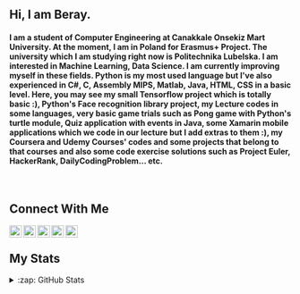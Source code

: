## Hi, I am Beray. 

#### I am a student of Computer Engineering at Canakkale Onsekiz Mart University. At the moment, I am in Poland for Erasmus+ Project. The university which I am studying right now is Politechnika Lubelska. I am interested in Machine Learning, Data Science. I am currently improving myself in these fields. Python is my most used language but I've also experienced in C#, C, Assembly MIPS, Matlab, Java, HTML, CSS in a basic level. Here, you may see my small Tensorflow project which is totally basic :), Python's Face recognition library project, my Lecture codes in some languages, very basic game trials such as Pong game with Python's turtle module, Quiz application with events in Java, some Xamarin mobile applications which we code in our lecture but I add extras to them :), my Coursera and Udemy Courses' codes and some projects that belong to that courses and also some code exercise solutions such as Project Euler, HackerRank, DailyCodingProblem... etc. 

<!--
**berayboztepe/berayboztepe** is a ✨ _special_ ✨ repository because its `README.md` (this file) appears on your GitHub profile.


- 🔭 I’m currently working on Machine Learning, Data Science
- 🌱 I’m currently learning Matlab, Xamarin

-->

<br />

## Connect With Me
[<img align="left" alt="codeSTACKr | Twitter" width="22px" src="https://cdn.jsdelivr.net/npm/simple-icons@v3/icons/twitter.svg" />][twitter]
[<img align="left" alt="codeSTACKr | LinkedIn" width="22px" src="https://cdn.jsdelivr.net/npm/simple-icons@v3/icons/linkedin.svg" />][linkedin]
[<img align="left" alt="codeSTACKr | Instagram" width="22px" src="https://cdn.jsdelivr.net/npm/simple-icons@v3/icons/instagram.svg" />][instagram]
[<img align="left" alt="codeSTACKr | Facebook" width="22px" src="https://cdn.jsdelivr.net/npm/simple-icons@v3/icons/facebook.svg" />][facebook]
[<img align="left" alt="codeSTACKr | Spotify" width="22px" src="https://cdn.jsdelivr.net/npm/simple-icons@v3/icons/spotify.svg" />][spotify]



[twitter]: https://twitter.com/bberayboztepe
[linkedin]: https://www.linkedin.com/in/emre-beray-boztepe-ba246b1b0/
[instagram]: https://www.instagram.com/berayboztepe/
[facebook]: https://www.facebook.com/adovia00/
[spotify]: https://open.spotify.com/user/q78pxw5wlwvfvmn8te0cw716c?si=3d9b05301782487d

<br />

## My Stats
<details>
  <summary>:zap: GitHub Stats</summary>

  <img align="left" alt="berayboztepe's GitHub Stats" src="https://github-readme-stats.vercel.app/api?username=berayboztepe&hide=contribs,issues&show_icons=true&&show_icons=true&title_color=ffffff&icon_color=bb2acf&text_color=daf7dc&bg_color=151515"/>
  
  [![GitHub Streak](https://github-readme-streak-stats.herokuapp.com/?user=berayboztepe&theme=dark)](https://git.io/streak-stats)
  
  [![Top Langs](https://github-readme-stats.vercel.app/api/top-langs/?username=berayboztepe&layout=demo)](https://github.com/anuraghazra/github-readme-stats)
  
  ![](https://komarev.com/ghpvc/?username=berayboztepe)

</details>

